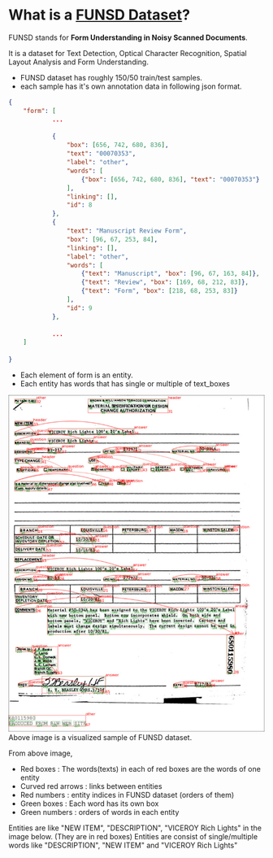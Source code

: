 
# What is a [FUNSD Dataset](https://guillaumejaume.github.io/FUNSD/)?
FUNSD stands for **Form Understanding in Noisy Scanned Documents**.

It is a dataset for Text Detection, Optical Character Recognition, Spatial Layout Analysis and Form Understanding.

- FUNSD dataset has roughly 150/50 train/test samples. 
- each sample has it's own annotation data in following json format.
```json
{
    "form": [
            ...

            {
                "box": [656, 742, 680, 836],
                "text": "00070353",
                "label": "other",
                "words": [
                    {"box": [656, 742, 680, 836], "text": "00070353"}
                ],
                "linking": [],
                "id": 8
            },
            {
                "text": "Manuscript Review Form",
                "box": [96, 67, 253, 84],
                "linking": [],
                "label": "other",
                "words": [
                    {"text": "Manuscript", "box": [96, 67, 163, 84]},
                    {"text": "Review", "box": [169, 68, 212, 83]},
                    {"text": "Form", "box": [218, 68, 253, 83]}
                ],
                "id": 9
            },

            ...
    ]

}
```
- Each element of form is an entity.
- Each entity has words that has single or multiple of text_boxes

![sample2](../../assets/funsd_vis_sample/716552.jpeg)
Above image is a visualized sample of FUNSD dataset. 

From above image,
 - Red boxes : The words(texts) in each of red boxes are the words of one entity
 - Curved red arrows : links between entities
 - Red numbers : entity indices in FUNSD dataset (orders of them)
 - Green boxes : Each word has its own box
 - Green numbers : orders of words in each entity

Entities are like "NEW ITEM", "DESCRIPTION", "VICEROY Rich Lights" in the image below. (They are in red boxes)
Entities are consist of single/multiple words like "DESCRIPTION", "NEW ITEM" and "VICEROY Rich Lights"

